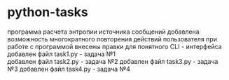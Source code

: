 # python-tasks
программа расчета энтропии источника сообщений
добавлена возможность многократного повторения действий пользователя при работе с программой
внесены правки  для понятного CLI - интерфейса
добавлен файл task1.py - задача №1  
добавлен файл task2.py - задача №2 
добавлен файл task3.py - задача №3
добавлен файл task4.py - задача №4
